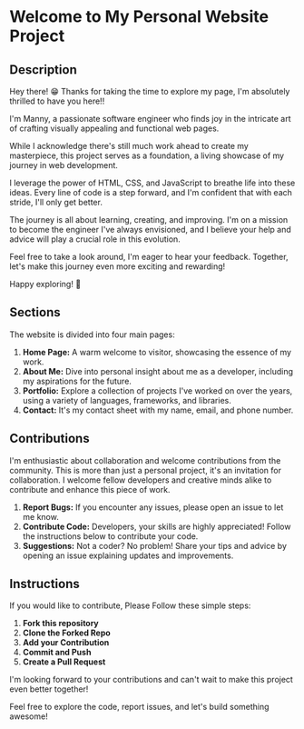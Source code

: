 # Welcome to My Personal Website Project

## Description

Hey there! 😁 Thanks for taking the time to explore my page, I'm absolutely thrilled to have you here!!

I'm Manny, a passionate software engineer who finds joy in the intricate art of crafting visually appealing and functional web pages.

While I acknowledge there's still much work ahead to create my masterpiece, this project serves as a foundation, a living showcase of my journey in web development. 

I leverage the power of HTML, CSS, and JavaScript to breathe life into these ideas. Every line of code is a step forward, and I'm confident that with each stride, I'll only get better.

The journey is all about learning, creating, and improving. I'm on a mission to become the engineer I've always envisioned, and I believe your help and advice will play a crucial role in this evolution.

Feel free to take a look around, I'm eager to hear your feedback. Together, let's make this journey even more exciting and rewarding!

Happy exploring! 🚀

## Sections

The website is divided into four main pages:

1. **Home Page:** A warm welcome to visitor, showcasing the essence of my work.
2. **About Me:** Dive into personal insight about me as a developer, including my aspirations for the future.
3. **Portfolio:** Explore a collection of projects I've worked on over the years, using a variety of languages, frameworks, and libraries.
4. **Contact:** It's my contact sheet with my name, email, and phone number.


## Contributions

I'm enthusiastic about collaboration and welcome contributions from the community.
This is more than just a personal project, it's an invitation for collaboration.
I welcome fellow developers and creative minds alike to contribute and enhance this piece of work.

1. **Report Bugs:** If you encounter any issues, please open an issue to let me know.
2. **Contribute Code:** Developers, your skills are highly appreciated! Follow the instructions below to contribute your code.
3. **Suggestions:** Not a coder?  No problem! Share your tips and advice by opening an issue explaining updates and improvements.

## Instructions

If you would like to contribute, Please Follow these simple steps:

1. **Fork this repository**
2. **Clone the Forked Repo**
3. **Add your Contribution**
4. **Commit and Push**
5. **Create a Pull Request**

I'm looking forward to your contributions and can't wait to make this project even better together!

Feel free to explore the code, report issues, and let's build something awesome!

   
